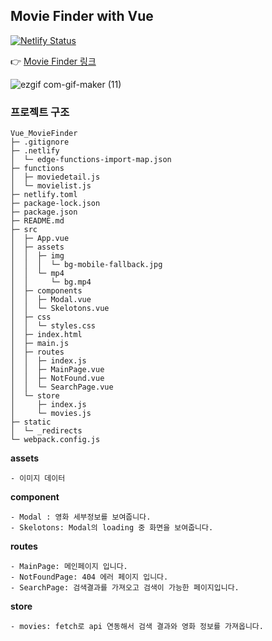 ## Movie Finder with Vue
[![Netlify Status](https://api.netlify.com/api/v1/badges/0e7fb811-cb56-47a7-a641-ba6831e05650/deploy-status)](https://app.netlify.com/sites/fastidious-snickerdoodle-3a9c1c/deploys)

👉 [Movie Finder 링크](https://main--fastidious-snickerdoodle-3a9c1c.netlify.app/)

![ezgif com-gif-maker (11)](https://user-images.githubusercontent.com/65644486/170838805-894eb18c-6f1d-46ac-9cfb-bf4fd52154ed.gif)


### 프로젝트 구조

```
Vue_MovieFinder
├─ .gitignore
├─ .netlify
│  └─ edge-functions-import-map.json
├─ functions
│  ├─ moviedetail.js
│  └─ movielist.js
├─ netlify.toml
├─ package-lock.json
├─ package.json
├─ README.md
├─ src
│  ├─ App.vue
│  ├─ assets
│  │  ├─ img
│  │  │  └─ bg-mobile-fallback.jpg
│  │  └─ mp4
│  │     └─ bg.mp4
│  ├─ components
│  │  ├─ Modal.vue
│  │  └─ Skelotons.vue
│  ├─ css
│  │  └─ styles.css
│  ├─ index.html
│  ├─ main.js
│  ├─ routes
│  │  ├─ index.js
│  │  ├─ MainPage.vue
│  │  ├─ NotFound.vue
│  │  └─ SearchPage.vue
│  └─ store
│     ├─ index.js
│     └─ movies.js
├─ static
│  └─ _redirects
└─ webpack.config.js

```
**assets** 

    - 이미지 데이터 
**component** 

    - Modal : 영화 세부정보를 보여줍니다.
    - Skelotons: Modal의 loading 중 화면을 보여줍니다.
**routes**

    - MainPage: 메인페이지 입니다.
    - NotFoundPage: 404 에러 페이지 입니다.
    - SearchPage: 검색결과를 가져오고 검색이 가능한 페이지입니다.  
**store**

    - movies: fetch로 api 연동해서 검색 결과와 영화 정보를 가져옵니다.

